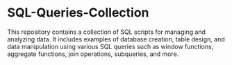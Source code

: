 # SQL-Queries-Collection
This repository contains a collection of SQL scripts for managing and analyzing data. It includes examples of database creation, table design, and data manipulation using various SQL queries such as window functions, aggregate functions, join operations, subqueries, and more.
